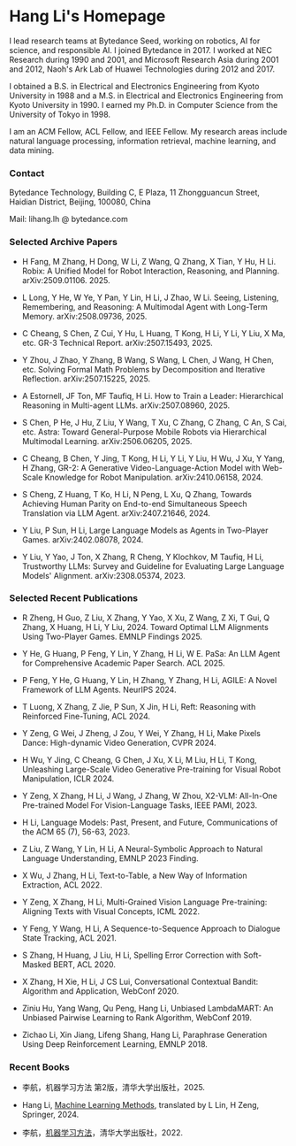 # Hang Li's Homepage

I lead research teams at Bytedance Seed, working on robotics, AI for science, and responsible AI. I joined Bytedance in 2017. I worked at NEC Research during 1990 and 2001, and Microsoft Research Asia during 2001 and 2012, Naoh's Ark Lab of Huawei Technologies during 2012 and 2017.

I obtained a B.S. in Electrical and Electronics Engineering from Kyoto University in 1988 and a M.S. in Electrical and Electronics Engineering from Kyoto University in 1990. I earned my Ph.D. in Computer Science from the University of Tokyo in 1998.

I am an ACM Fellow, ACL Fellow, and IEEE Fellow. My research areas include natural language processing, information retrieval, machine learning, and data mining.

### Contact

Bytedance Technology,
Building C, E Plaza, 11 Zhongguancun Street, Haidian District, Beijing, 100080, China

Mail: lihang.lh @ bytedance.com

### Selected Archive Papers

* H Fang, M Zhang, H Dong, W Li, Z Wang, Q Zhang, X Tian, Y Hu, H Li. Robix: A Unified Model for Robot Interaction, Reasoning, and Planning. arXiv:2509.01106. 2025.

* L Long, Y He, W Ye, Y Pan, Y Lin, H Li, J Zhao, W Li. Seeing, Listening, Remembering, and Reasoning: A Multimodal Agent with Long-Term Memory. arXiv:2508.09736, 2025.

* C Cheang, S Chen, Z Cui, Y Hu, L Huang, T Kong, H Li, Y Li, Y Liu, X Ma, etc. GR-3 Technical Report. arXiv:2507.15493, 2025.

* Y Zhou, J Zhao, Y Zhang, B  Wang, S Wang, L Chen, J Wang, H Chen, etc. Solving Formal Math Problems by Decomposition and Iterative Reflection. arXiv:2507.15225, 2025.

* A Estornell, JF Ton, MF Taufiq, H Li. How to Train a Leader: Hierarchical Reasoning in Multi-agent LLMs. arXiv:2507.08960, 2025.

* S Chen, P He, J Hu, Z Liu, Y Wang, T Xu, C Zhang, C Zhang, C An, S Cai, etc. Astra: Toward General-Purpose Mobile Robots via Hierarchical Multimodal Learning. arXiv:2506.06205, 2025.

* C Cheang, B Chen, Y Jing, T Kong, H Li, Y Li, Y Liu, H Wu, J Xu, Y Yang, H Zhang, GR-2: A Generative Video-Language-Action Model with Web-Scale Knowledge for Robot Manipulation. arXiv:2410.06158, 2024.

* S Cheng, Z Huang, T Ko, H Li, N Peng, L Xu, Q Zhang, Towards Achieving Human Parity on End-to-end Simultaneous Speech Translation via LLM Agent. arXiv:2407.21646, 2024.
  
* Y Liu, P Sun, H Li, Large Language Models as Agents in Two-Player Games. arXiv:2402.08078, 2024.

* Y Liu, Y Yao, J Ton, X Zhang, R Cheng, Y Klochkov, M Taufiq, H Li, Trustworthy LLMs: Survey and Guideline for Evaluating Large Language Models' Alignment. arXiv:2308.05374, 2023.
 
### Selected Recent Publications

* R Zheng, H Guo, Z Liu, X Zhang, Y Yao, X Xu, Z Wang, Z Xi, T Gui, Q Zhang, X Huang, H Li, Y Liu, 2024. Toward Optimal LLM Alignments Using Two-Player Games. EMNLP Findings 2025.

* Y He, G Huang, P Feng, Y Lin, Y Zhang, H Li, W E. PaSa: An LLM Agent for Comprehensive Academic Paper Search. ACL 2025.

* P Feng, Y He, G Huang, Y Lin, H Zhang, Y Zhang, H Li, AGILE: A Novel Framework of LLM Agents. NeurIPS 2024.

* T Luong, X Zhang, Z Jie, P Sun, X Jin, H Li, Reft: Reasoning with Reinforced Fine-Tuning, ACL 2024.

* Y Zeng, G Wei, J Zheng, J Zou, Y Wei, Y Zhang, H Li, Make Pixels Dance: High-dynamic Video Generation, CVPR 2024.

* H Wu, Y Jing, C Cheang, G Chen, J Xu, X Li, M Liu, H Li, T Kong, Unleashing Large-Scale Video Generative Pre-training for Visual Robot Manipulation, ICLR 2024.

* Y Zeng, X Zhang, H Li, J Wang, J Zhang, W Zhou,  X2-VLM: All-In-One Pre-trained Model For Vision-Language Tasks, IEEE PAMI, 2023.

* H Li, Language Models: Past, Present, and Future, Communications of the ACM 65 (7), 56-63, 2023.

* Z Liu, Z Wang, Y Lin, H Li, A Neural-Symbolic Approach to Natural Language Understanding, EMNLP 2023 Finding.
  
* X Wu, J Zhang, H Li, Text-to-Table, a New Way of Information Extraction, ACL 2022.

* Y Zeng, X Zhang, H Li, Multi-Grained Vision Language Pre-training: Aligning Texts with Visual Concepts, ICML 2022.

* Y Feng, Y Wang, H Li, A Sequence-to-Sequence Approach to Dialogue State Tracking, ACL 2021.

* S Zhang, H Huang, J Liu, H Li, Spelling Error Correction with Soft-Masked BERT, ACL 2020.

* X Zhang, H Xie, H Li, J CS Lui, Conversational Contextual Bandit: Algorithm and Application, WebConf 2020.

* Ziniu Hu, Yang Wang, Qu Peng, Hang Li, Unbiased LambdaMART: An Unbiased Pairwise Learning to Rank Algorithm, WebConf 2019. 

* Zichao Li, Xin Jiang, Lifeng Shang, Hang Li, Paraphrase Generation Using Deep Reinforcement Learning, EMNLP 2018.

### Recent Books

* 李航，机器学习方法 第2版，清华大学出版社，2025.

* Hang Li, [Machine Learning Methods](https://link.springer.com/book/10.1007/978-981-99-3917-6), translated by L Lin, H Zeng, Springer, 2024.
  
* 李航，[机器学习方法](http://www.tup.tsinghua.edu.cn/Wap/tsxqy.aspx?id=09353201)，清华大学出版社，2022.
